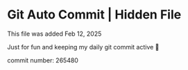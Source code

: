 # Git Auto Commit | Hidden File

This file was added Feb 12, 2025

Just for fun and keeping my daily git commit active 🤪

commit number: 265480
